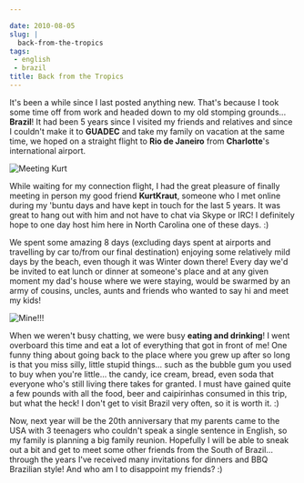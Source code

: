 ```yaml
---

date: 2010-08-05
slug: |
  back-from-the-tropics
tags:
 - english
 - brazil
title: Back from the Tropics
---
```


It's been a while since I last posted anything new. That's because I
took some time off from work and headed down to my old stomping
grounds... **Brazil**! It had been 5 years since I visited my friends
and relatives and since I couldn't make it to **GUADEC** and take my
family on vacation at the same time, we hoped on a straight flight to
**Rio de Janeiro** from **Charlotte**\'s international airport.

![Meeting Kurt](http://www.ogmaciel.com/wp-content/uploads/2010/08/Imagem0105-300x225.jpg)

While waiting for my connection flight, I had the great pleasure of
finally meeting in person my good friend **KurtKraut**, someone who I
met online during my 'buntu days and have kept in touch for the last 5
years. It was great to hang out with him and not have to chat via Skype
or IRC! I definitely hope to one day host him here in North Carolina one
of these days. :)

We spent some amazing 8 days (excluding days spent at airports and
travelling by car to/from our final destination) enjoying some
relatively mild days by the beach, even though it was Winter down there!
Every day we'd be invited to eat lunch or dinner at someone's place and
at any given moment my dad's house where we were staying, would be
swarmed by an army of cousins, uncles, aunts and friends who wanted to
say hi and meet my kids!

![Mine!!!](http://www.ogmaciel.com/wp-content/uploads/2010/08/dscn1116_1-225x300.jpg)

When we weren't busy chatting, we were busy **eating and drinking**! I
went overboard this time and eat a lot of everything that got in front
of me! One funny thing about going back to the place where you grew up
after so long is that you miss silly, little stupid things... such as
the bubble gum you used to buy when you're little... the candy, ice
cream, bread, even soda that everyone who's still living there takes for
granted. I must have gained quite a few pounds with all the food, beer
and caipirinhas consumed in this trip, but what the heck! I don't get to
visit Brazil very often, so it is worth it. :)

Now, next year will be the 20th anniversary that my parents came to the
USA with 3 teenagers who couldn't speak a single sentence in English, so
my family is planning a big family reunion. Hopefully I will be able to
sneak out a bit and get to meet some other friends from the South of
Brazil... through the years I've received many invitations for dinners
and BBQ Brazilian style! And who am I to disappoint my friends? :)
